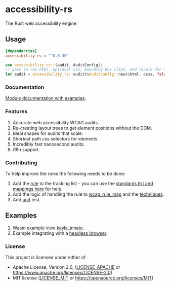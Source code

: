 # accessibility-rs

The Rust web accessibility engine.

## Usage

```toml
[dependencies]
accessibility-rs = "^0.0.30"
```

```rs
use accessibility_rs::{audit, AuditConfig};
// pass in raw html, optional css, bounding box clips, and locale for audit
let audit = accessibility_rs::audit(&AuditConfig::new(&html, &css, false, "en"));
```

### Documentation

[Module documentation with examples](https://docs.rs/accessibility-rs).

### Features

1. Accurate web accessibility WCAG audits.
1. Re-creating layout trees to get element positions without the DOM.
1. Ideal shapes for audits that scale.
1. Shortest path css selectors for elements.
1. Incredibly fast nanosecond audits.
1. i18n support.

### Contributing

To help improve the rules the following needs to be done:

1. Add the [rule](./RULES.md) to the tracking list - you can use the [standards list and mappings here](https://squizlabs.github.io/HTML_CodeSniffer/Standards/WCAG2/) for help.
1. Add the logic of handling the rule to [wcag_rule_map](./accessibility-rs/src/engine/rules/wcag_rule_map.rs) and the [techniques](./accessibility-rs/src/engine/rules/techniques.rs).
1. Add [unit](./accessibility-rs/tests/unit/mod.rs) test.

## Examples

1. [Wasm](https://webassembly.org/) example view [kayle_innate](https://github.com/a11ywatch/kayle/blob/main/kayle_innate/kayle_innate/src/lib.rs#L35).
1. Example integrating with a [headless browser](https://github.com/a11ywatch/kayle/blob/main/kayle/tests/innate.ts#L14).

### License

This project is licensed under either of

 * Apache License, Version 2.0, ([LICENSE_APACHE](LICENSE_APACHE) or
   https://www.apache.org/licenses/LICENSE-2.0)
 * MIT license ([LICENSE_MIT](LICENSE_MIT) or
   https://opensource.org/licenses/MIT)